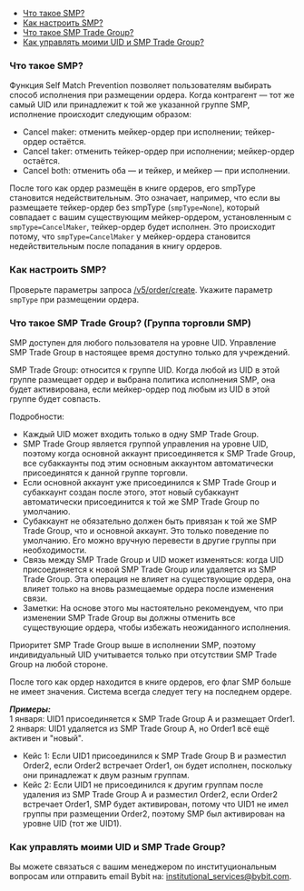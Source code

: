 - [Что такое SMP?](#что-такое-smp)
- [Как настроить SMP?](#как-настроить-smp)
- [Что такое SMP Trade Group?](#что-такое-smp-trade-group)
- [Как управлять моими UID и SMP Trade Group?](#как-управлять-моими-uid-и-smp-trade-group)

<a id="что-такое-smp"></a>

### Что такое SMP?<p id="id33"></p>

Функция Self Match Prevention позволяет пользователям выбирать способ исполнения при размещении ордера.
Когда контрагент — тот же самый UID или принадлежит к той же указанной группе SMP, исполнение происходит
следующим образом:

- Cancel maker: отменить мейкер-ордер при исполнении; тейкер-ордер остаётся.
- Cancel taker: отменить тейкер-ордер при исполнении; мейкер-ордер остаётся.
- Cancel both: отменить оба — и тейкер, и мейкер — при исполнении.
  
После того как ордер размещён в книге ордеров, его smpType становится недействительным. Это означает, например, что
если вы размещаете тейкер-ордер без smpType (`smpType=None`), который совпадает с вашим существующим мейкер-ордером,
установленным с `smpType=CancelMaker`, тейкер-ордер будет исполнен. Это происходит потому, что `smpType=CancelMaker` у
мейкер-ордера становится недействительным после попадания в книгу ордеров.

<a id="как-настроить-smp"></a>

### Как настроить SMP?<p id="id34"></p>

Проверьте параметры запроса [/v5/order/create](#). Укажите параметр `smpType` при размещении ордера.

<a id="что-такое-smp-trade-group"></a>

### Что такое SMP Trade Group? (Группа торговли SMP)<p id="id35"></p>

SMP доступен для любого пользователя на уровне UID.
Управление SMP Trade Group в настоящее время доступно только для учреждений.

SMP Trade Group: относится к группе UID. Когда любой из UID в этой группе размещает ордер и выбрана политика исполнения
SMP, она будет активирована, если мейкер-ордер под любым из UID в этой группе будет совпасть.

Подробности:

- Каждый UID может входить только в одну SMP Trade Group.
- SMP Trade Group является группой управления на уровне UID, поэтому когда основной аккаунт присоединяется к
  SMP Trade Group, все субаккаунты под этим основным аккаунтом автоматически присоединятся к данной группе торговли.
- Если основной аккаунт уже присоединился к SMP Trade Group и субаккаунт создан после этого, этот новый субаккаунт
  автоматически присоединится к той же SMP Trade Group по умолчанию.
- Субаккаунт не обязательно должен быть привязан к той же SMP Trade Group, что и основной аккаунт. Это только поведение
  по умолчанию. Его можно вручную перевести в другие группы при необходимости.
- Связь между SMP Trade Group и UID может изменяться: когда UID присоединяется к новой SMP Trade Group или удаляется
  из SMP Trade Group. Эта операция не влияет на существующие ордера, она влияет только на вновь размещаемые ордера
  после изменения связи.
- Заметки: На основе этого мы настоятельно рекомендуем, что при изменении SMP Trade Group вы должны отменить все
  существующие ордера, чтобы избежать неожиданного исполнения.

Приоритет SMP Trade Group выше в исполнении SMP, поэтому индивидуальный UID учитывается только при отсутствии
SMP Trade Group на любой стороне.

После того как ордер находится в книге ордеров, его флаг SMP больше не имеет значения. Система всегда следует тегу на
последнем ордере.

***Примеры:***  
1 января: UID1 присоединяется к SMP Trade Group A и размещает Order1.  
2 января: UID1 удаляется из SMP Trade Group A, но Order1 всё ещё активен и "новый".

- Кейс 1: Если UID1 присоединился к SMP Trade Group B и разместил Order2, если Order2 встречает Order1, он будет
  исполнен, поскольку они принадлежат к двум разным группам.
- Кейс 2: Если UID1 не присоединился к другим группам после удаления из SMP Trade Group A и разместил Order2, если
  Order2 встречает Order1, SMP будет активирован, потому что UID1 не имел группы при размещении Order2, поэтому SMP
  был активирован на уровне UID (тот же UID1).

<a id="как-управлять-моими-uid-и-smp-trade-group"></a>

### Как управлять моими UID и SMP Trade Group?<p id="id36"></p>

Вы можете связаться с вашим менеджером по институциональным вопросам или отправить email Bybit на:
<institutional_services@bybit.com>.
